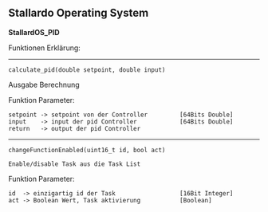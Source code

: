 ## **Stallardo Operating System**
**StallardOS_PID**



Funktionen Erklärung:


___________________________________________________________________________________
```
calculate_pid(double setpoint, double input)
```
Ausgabe Berechnung

Funktion Parameter:
```
setpoint -> setpoint von der Controller         [64Bits Double]
input    -> input der pid Controller            [64Bits Double]
return   -> output der pid Controller
```


___________________________________________________________________________________
```
changeFunctionEnabled(uint16_t id, bool act)

Enable/disable Task aus die Task List
```

Funktion Parameter:
```
id  -> einzigartig id der Task                  [16Bit Integer]
act -> Boolean Wert, Task aktivierung           [Boolean]
```